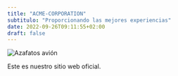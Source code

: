 ```yaml
---
title: "ACME-CORPORATION"
subtitulo: "Proporcionando las mejores experiencias"
date: 2022-09-26T09:11:55+02:00
draft: false
---
```


![Azafatos avión](https://quo.eldiario.es/wp-content/uploads/2019/10/las-azafatas-de-avion-tienen-mas-riesgo-de-cancer.jpg)

Este es nuestro sitio web oficial.